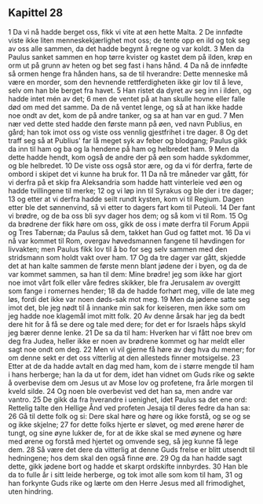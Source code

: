 ## Kapittel 28

1 Da vi nå hadde berget oss, fikk vi vite at øen hette Malta.
2 De innfødte viste ikke liten menneskekjærlighet mot oss; de tente opp en ild og tok seg av oss alle sammen, da det hadde begynt å regne og var koldt.
3 Men da Paulus sanket sammen en hop tørre kvister og kastet dem på ilden, krøp en orm ut på grunn av heten og bet seg fast i hans hånd.
4 Da nå de innfødte så ormen henge fra hånden hans, sa de til hverandre: Dette menneske må være en morder, som den hevnende rettferdigheten ikke gir lov til å leve, selv om han ble berget fra havet.
5 Han ristet da dyret av seg inn i ilden, og hadde intet mén av det;
6 men de ventet på at han skulle hovne eller falle død om med det samme. Da de nå ventet lenge, og så at han ikke hadde noe ondt av det, kom de på andre tanker, og sa at han var en gud.
7 Men nær ved dette sted hadde den første mann på øen, ved navn Publius, en gård; han tok imot oss og viste oss vennlig gjestfrihet i tre dager.
8 Og det traff seg så at Publius' far lå meget syk av feber og blodgang; Paulus gikk da inn til ham og ba og la hendene på ham og helbredet ham.
9 Men da dette hadde hendt, kom også de andre der på øen som hadde sykdommer, og ble helbredet.
10 De viste oss også stor ære, og da vi fór derfra, førte de ombord i skipet det vi kunne ha bruk for.
11 Da nå tre måneder var gått, fór vi derfra på et skip fra Aleksandria som hadde hatt vinterleie ved øen og hadde tvillingene til merke;
12 og vi løp inn til Syrakus og ble der i tre dager;
13 og etter at vi derfra hadde seilt rundt kysten, kom vi til Regium. Dagen etter ble det sønnenvind, så vi etter to dagers fart kom til Puteoli.
14 Der fant vi brødre, og de ba oss bli syv dager hos dem; og så kom vi til Rom.
15 Og da brødrene der fikk høre om oss, gikk de oss i møte derfra til Forum Appii og Tres Tabernæ; da Paulus så dem, takket han Gud og fattet mot.
16 Da vi nå var kommet til Rom, overgav høvedsmannen fangene til høvdingen for livvakten; men Paulus fikk lov til å bo for seg selv sammen med den stridsmann som holdt vakt over ham.
17 Og da tre dager var gått, skjedde det at han kalte sammen de første menn blant jødene der i byen, og da de var kommet sammen, sa han til dem: Mine brødre! jeg som ikke har gjort noe imot vårt folk eller våre fedres skikker, ble fra Jerusalem av overgitt som fange i romernes hender;
18 da de hadde forhørt meg, ville de late meg løs, fordi det ikke var noen døds-sak mot meg.
19 Men da jødene satte seg imot det, ble jeg nødt til å innanke min sak for keiseren, men ikke som om jeg hadde noe klagemål imot mitt folk.
20 Av denne årsak har jeg da bedt dere hit for å få se dere og tale med dere; for det er for Israels håps skyld jeg bærer denne lenke.
21 De sa da til ham: Hverken har vi fått noe brev om deg fra Judea, heller ikke er noen av brødrene kommet og har meldt eller sagt noe ondt om deg.
22 Men vi vil gjerne få høre av deg hva du mener; for om denne sekt er det oss vitterlig at den allesteds finner motsigelse.
23 Etter at de da hadde avtalt en dag med ham, kom de i større mengde til ham i hans herberge; han la da ut for dem, idet han vidnet om Guds rike og søkte å overbevise dem om Jesus ut av Mose lov og profetene, fra årle morgen til kveld silde.
24 Og noen ble overbevist ved det han sa, men andre var vantro.
25 De gikk da fra hverandre i uenighet, idet Paulus sa det ene ord: Rettelig talte den Hellige Ånd ved profeten Jesaja til deres fedre da han sa:
26 Gå til dette folk og si: Dere skal høre og høre og ikke forstå, og se og se og ikke skjelne;
27 for dette folks hjerte er sløvet, og med ørene hører de tungt, og sine øyne lukker de, for at de ikke skal se med øynene og høre med ørene og forstå med hjertet og omvende seg, så jeg kunne få lege dem.
28 Så være det dere da vitterlig at denne Guds frelse er blitt utsendt til hedningene; hos dem skal den også finne øre.
29 Og da han hadde sagt dette, gikk jødene bort og hadde et skarpt ordskifte innbyrdes.
30 Han ble da to fulle år i sitt leide herberge, og tok imot alle som kom til ham,
31 og han forkynte Guds rike og lærte om den Herre Jesus med all frimodighet, uten hindring.
